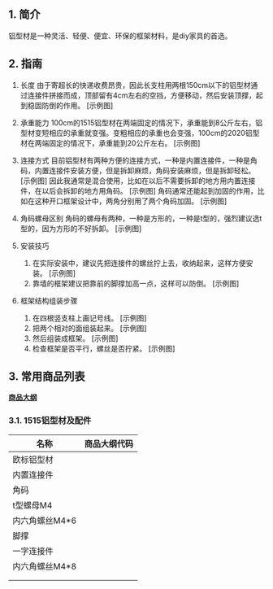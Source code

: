 ## 1. 简介
铝型材是一种灵活、轻便、便宜、环保的框架材料，是diy家具的首选。

## 2. 指南
1. 长度
由于寄超长的快递收费昂贵，因此长支柱用两根150cm以下的铝型材通过连接件拼接而成，顶部留有4cm左右的空挡，方便移动，然后安装顶撑，起到稳固防倒的作用。
[示例图]

2. 承重能力
100cm的1515铝型材在两端固定的情况下，承重能到8公斤左右，铝型材变短相应的承重就变强。变粗相应的承重也会变强，100cm的2020铝型材在两端固定的情况下，承重能到20公斤左右。
[示例图]

3. 连接方式
目前铝型材有两种方便的连接方式，一种是内置连接件，一种是角码，内置连接件安装方便，但是拆卸麻烦，角码安装麻烦，但是拆卸轻松。
[示例图]
因此我通常是混合使用，比如在以后不需要拆卸的地方用内置连接件，在以后会拆卸的地方用角码。
[示例图]
角码通常还能起到加固的作用，比如在这种开口框架设计中，两角分别用了两个角码加固。
[示例图]

4. 角码螺母区别
角码的螺母有两种，一种是方形的，一种是t型的，强烈建议选t型的，因为方形的不好拆卸。
[示例图]

5. 安装技巧
	1. 在实际安装中，建议先把连接件的螺丝拧上去，收纳起来，这样方便安装。
	[示例图]
	2. 靠墙的框架建议把靠前的脚撑加高一点，这样可以防倒。
	[示例图]

6. 框架结构组装步骤
	1. 在四根竖支柱上画记号线。
	[示例图]
	2. 把两个相对的面组装起来。
	[示例图]
	3. 然后组装成框架。
	[示例图]
	4. 检查框架是否平行，螺丝是否拧紧。
	[示例图]

## 3. 常用商品列表

**[商品大纲](https://gitee.com/kukela/diy-furniture/tree/master/doc/商品大纲.md)**

### 3.1. 1515铝型材及配件
| 名称 | 商品大纲代码 |
| -------------- | ----------- |
| 欧标铝型材 | |
| 内置连接件 | |
| 角码 | |
| t型螺母M4 | |
| 内六角螺丝M4\*6 | |
| 脚撑 | |
| 一字连接件 | |
| 内六角螺丝M4\*8 | |
| | |
| | |
